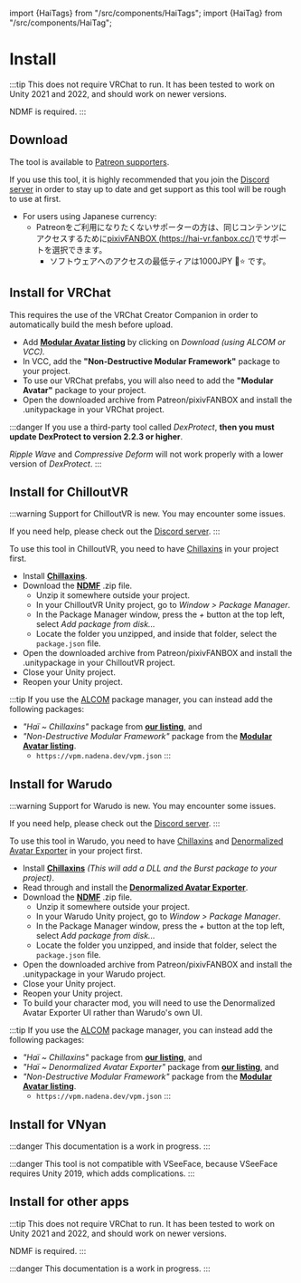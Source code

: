 ﻿---
sidebar_position: 1
---
import {HaiTags} from "/src/components/HaiTags";
import {HaiTag} from "/src/components/HaiTag";

# Install

:::tip
This does not require VRChat to run. It has been tested to work on Unity 2021 and 2022, and should work on newer versions.

NDMF is required.
:::

## Download

The tool is available to [Patreon supporters](https://www.patreon.com/vr_hai).

If you use this tool, it is highly recommended that you join the [Discord server](https://discord.com/invite/58fWAUTYF8) in order to stay up to date and get support as this tool will be rough to use at first.

- For users using Japanese currency:
    - Patreonをご利用になりたくないサポーターの方は、同じコンテンツにアクセスするために[pixivFANBOX (https://hai-vr.fanbox.cc/)](https://hai-vr.fanbox.cc/)でサポートを選択できます。
        - ソフトウェアへのアクセスの最低ティアは1000JPY 🌙⭐ です。

## Install for VRChat

<HaiTags>
<HaiTag requiresVRChat={true} />
</HaiTags>

This requires the use of the VRChat Creator Companion in order to automatically build the mesh before upload.

- Add **[Modular Avatar listing](https://modular-avatar.nadena.dev/)** by clicking on *Download (using ALCOM or VCC).*
- In VCC, add the **"Non-Destructive Modular Framework"** package to your project.
- To use our VRChat prefabs, you will also need to add the **"Modular Avatar"** package to your project.
- Open the downloaded archive from Patreon/pixivFANBOX and install the .unitypackage in your VRChat project.

:::danger
If you use a third-party tool called *DexProtect*, **then you must update DexProtect to version 2.2.3 or higher**.

*Ripple Wave* and *Compressive Deform* will not work properly with a lower version of *DexProtect*.
:::

## Install for ChilloutVR

<HaiTags>
<HaiTag requiresChilloutVR={true} />
</HaiTags>

:::warning
Support for ChilloutVR is new. You may encounter some issues.

If you need help, please check out the [Discord server](/docs/other/discord).
:::

To use this tool in ChilloutVR, you need to have [Chillaxins](/docs/products/chillaxins) in your project first.

[//]: # (You have two ways to install Chillaxins and Starmesh in a ChilloutVR project:)

[//]: # (- Either install files by hand, or)

[//]: # (- Use VCC or ALCOM. ALCOM is an open-source alternate implementation of VCC capabilities.)

[//]: # (:::tip)

[//]: # (The ALCOM and VCC package managers can be used in non-VRChat projects, which could be useful if you want to use liltoon,)

[//]: # (or other packages in non-VRChat projects.)

[//]: # ()
[//]: # (*If you're interested in using VCC, but you don't play VRChat, strongly consider using the [open-source version of VCC called ALCOM]&#40;/docs/products/listing#alcom&#41;, which does not require you to create a VRChat account)

[//]: # (as part of their Materials License Agreement &#40;and therefore does not require you to accept the VRChat Terms of Use&#41;.*)

[//]: # (:::)

[//]: # (### Using files)

[//]: # ()
[//]: # (<HaiTags>)

[//]: # (<HaiTag requiresChilloutVR={true} />)

[//]: # (</HaiTags>)

- Install **[Chillaxins](/docs/products/chillaxins)**.
- Download the **[NDMF](https://github.com/bdunderscore/ndmf/releases/tag/1.4.1)** .zip file.
  - Unzip it somewhere outside your project.
  - In your ChilloutVR Unity project, go to *Window > Package Manager*.
  - In the Package Manager window, press the *+* button at the top left, select *Add package from disk...*
  - Locate the folder you unzipped, and inside that folder, select the `package.json` file.
- Open the downloaded archive from Patreon/pixivFANBOX and install the .unitypackage in your ChilloutVR project.
- Close your Unity project.
- Reopen your Unity project.

:::tip
If you use the [ALCOM](/docs/products/listing) package manager, you can instead add the following packages:
- *"Haï ~ Chillaxins"* package from **[our listing](/docs/products/listing)**, and
- *"Non-Destructive Modular Framework"* package from the **[Modular Avatar listing](https://modular-avatar.nadena.dev/)**.
  - `https://vpm.nadena.dev/vpm.json`
:::

[//]: # (### Using ALCOM/VCC)

[//]: # ()
[//]: # (<HaiTags>)

[//]: # (<HaiTag requiresChilloutVR={true} />)

[//]: # (</HaiTags>)

[//]: # ()
[//]: # (:::danger)

[//]: # (This documentation is a work in progress.)

[//]: # (:::)

[//]: # ()
[//]: # (You need to add **two** listings:)

[//]: # ()
[//]: # (- Add the Modular Avatar listing:)

[//]: # (  - If you use ALCOM, by adding `https://vpm.nadena.dev/vpm.json` in the VPM Repositories,)

[//]: # (  - If you use VCC, by going to **[Modular Avatar listing]&#40;https://modular-avatar.nadena.dev/&#41;** and then clicking on *Download &#40;using VCC&#41;.*)

[//]: # (- also **[install Haï~'s listing]&#40;/docs/products/listing&#41;**.)

[//]: # ()
[//]: # (Then:)

[//]: # (- In ALCOM/VCC, add the **"Haï ~ Chillaxins"** package to your project.)

[//]: # (- In ALCOM/VCC, add the **"Non-Destructive Modular Framework"** package to your project.)

[//]: # (- Open the downloaded archive from Patreon/pixivFANBOX and install the .unitypackage in your ChilloutVR project.)

## Install for Warudo

<HaiTags>
<HaiTag compatibleWithWarudo={true} />
</HaiTags>

:::warning
Support for Warudo is new. You may encounter some issues.

If you need help, please check out the [Discord server](/docs/other/discord).
:::

To use this tool in Warudo, you need to have [Chillaxins](/docs/products/chillaxins) and [Denormalized Avatar Exporter](/docs/products/denormalized-avatar-exporter) in your project first.

- Install **[Chillaxins](/docs/products/chillaxins)** *(This will add a DLL and the Burst package to your project)*.
- Read through and install the **[Denormalized Avatar Exporter](/docs/products/denormalized-avatar-exporter)**.
- Download the **[NDMF](https://github.com/bdunderscore/ndmf/releases/tag/1.4.1)** .zip file.
  - Unzip it somewhere outside your project.
  - In your Warudo Unity project, go to *Window > Package Manager*.
  - In the Package Manager window, press the *+* button at the top left, select *Add package from disk...*
  - Locate the folder you unzipped, and inside that folder, select the `package.json` file.
- Open the downloaded archive from Patreon/pixivFANBOX and install the .unitypackage in your Warudo project.
- Close your Unity project.
- Reopen your Unity project.
- To build your character mod, you will need to use the Denormalized Avatar Exporter UI rather than Warudo's own UI.

:::tip
If you use the [ALCOM](/docs/products/listing) package manager, you can instead add the following packages:
- *"Haï ~ Chillaxins"* package from **[our listing](/docs/products/listing)**, and
- *"Haï ~ Denormalized Avatar Exporter"* package from **[our listing](/docs/products/listing)**, and
- *"Non-Destructive Modular Framework"* package from the **[Modular Avatar listing](https://modular-avatar.nadena.dev/)**.
  - `https://vpm.nadena.dev/vpm.json`
:::

## Install for VNyan

<HaiTags>
<HaiTag compatibleWithVNyan={true} />
</HaiTags>

:::danger
This documentation is a work in progress.
:::

:::danger
This tool is not compatible with VSeeFace, because VSeeFace requires Unity 2019, which adds complications.
:::

## Install for other apps

<HaiTags>
<HaiTag isUniversal={true} />
</HaiTags>

:::tip
This does not require VRChat to run. It has been tested to work on Unity 2021 and 2022, and should work on newer versions.

NDMF is required.
:::

:::danger
This documentation is a work in progress.
:::
